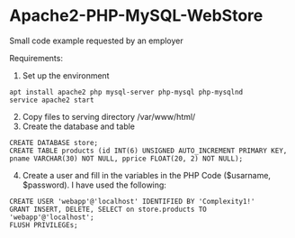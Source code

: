 # Apache2-PHP-MySQL-WebStore
Small code example requested by an employer

Requirements:  
1. Set up the environment  
```
apt install apache2 php mysql-server php-mysql php-mysqlnd
service apache2 start
```  
2. Copy files to serving directory /var/www/html/  
3. Create the database and table  
```
CREATE DATABASE store;
CREATE TABLE products (id INT(6) UNSIGNED AUTO_INCREMENT PRIMARY KEY, pname VARCHAR(30) NOT NULL, pprice FLOAT(20, 2) NOT NULL);
```  
4. Create a user and fill in the variables in the PHP Code ($usarname, $password). I have used the following:
```
CREATE USER 'webapp'@'localhost' IDENTIFIED BY 'Complexity1!'
GRANT INSERT, DELETE, SELECT on store.products TO 'webapp'@'localhost';
FLUSH PRIVILEGEs;
```
